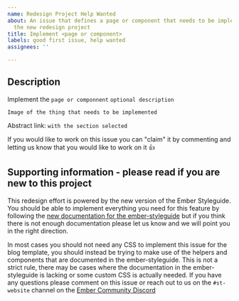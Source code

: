 ```yaml
---
name: Redesign Project Help Wanted
about: An issue that defines a page or component that needs to be implemented for
  the new redesign project
title: Implement <page or component>
labels: good first issue, help wanted
assignees: ''

---
```


## Description

Implement the `page or componnent` `optional description` 

`Image of the thing that needs to be implemented`

Abstract link: `with the section selected` 

If you would like to work on this issue you can "claim" it by commenting and letting us know that you would like to work on it 👍 

## Supporting information - please read if you are new to this project

This redesign effort is powered by the new version of the Ember Styleguide. You should be able to implement everything you need for this feature by following the [new documentation for the ember-styleguide](https://deploy-preview-145--ember-styleguide.netlify.com/) but if you think there is not enough documentation please let us know and we will point you in the right direction.

In most cases you should not need any CSS to implement this issue for the blog template, you should instead be trying to make use of the helpers and components that are documented in the ember-styleguide. This is not a strict rule, there may be cases where the documentation in the ember-styleguide is lacking or some custom CSS is actually needed. If you have any questions please comment on this issue or reach out to us on the `#st-website` channel on the [Ember Community Discord](https://discord.gg/emberjs)
